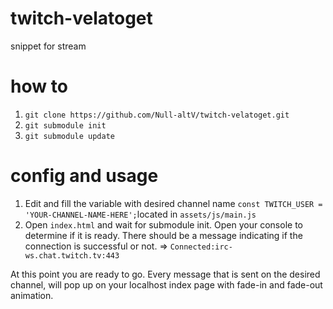 # twitch-velatoget
snippet for stream

# how to

1. `git clone https://github.com/Null-altV/twitch-velatoget.git`
2. `git submodule init`
3. `git submodule update`

# config and usage

1. Edit and fill the variable with desired channel name `const TWITCH_USER = 'YOUR-CHANNEL-NAME-HERE';`located in `assets/js/main.js`
2. Open `index.html` and wait for submodule init. Open your console to determine if it is ready. There should be a message indicating if the connection is successful or not. => `Connected:irc-ws.chat.twitch.tv:443`

At this point you are ready to go. Every message that is sent on the desired channel, will pop up on your localhost index page with fade-in and fade-out animation.
